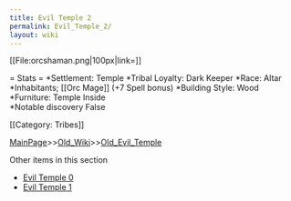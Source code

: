 ```yaml
---
title: Evil Temple 2
permalink: Evil_Temple_2/
layout: wiki
---
```

[[File:orcshaman.png|100px|link=]]

= Stats =
*Settlement: Temple 
*Tribal Loyalty: Dark Keeper 
*Race: Altar 
*Inhabitants; [[Orc Mage]] (+7 Spell bonus)
*Building Style: Wood
*Furniture: Temple Inside  
*Notable discovery False

[[Category: Tribes]]

[MainPage](/keeperrl_wiki/ "wikilink")>>[Old_Wiki](/keeperrl_wiki/Old_Wiki "wikilink")>>[Old_Evil_Temple](/keeperrl_wiki/Old_Evil_Temple "wikilink")

Other items in this section
-    [Evil Temple 0](/keeperrl_wiki/Evil_Temple_0 "wikilink")
-    [Evil Temple 1](/keeperrl_wiki/Evil_Temple_1 "wikilink")
